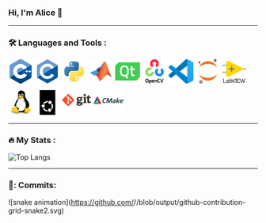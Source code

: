 ### Hi, I'm Alice 👋

<!--
**AliceRivi14/AliceRivi14** is a ✨ _special_ ✨ repository because its `README.md` (this file) appears on your GitHub profile.

- 🔭 I’m currently working on ...
- 🌱 I’m currently learning ...
- 👯 I’m looking to collaborate on ...
- 🤔 I’m looking for help with ...
- 💬 Ask me about ...
- 📫 How to reach me: ...
- 😄 Pronouns: ...
- ⚡ Fun fact: ...
-->


---

### :hammer_and_wrench: Languages and Tools :

<div>
  <img src="https://github.com/devicons/devicon/blob/master/icons/cplusplus/cplusplus-original.svg" title="C++" **alt="C++" width="50" height="50"/>
  <img src="https://github.com/devicons/devicon/blob/master/icons/c/c-original.svg" title="C" **alt="C" width="50" height="50"/>
  <img src="https://github.com/devicons/devicon/blob/master/icons/python/python-original.svg" title="Python" **alt="Python" width="50" height="50"/>
  <img src="https://github.com/devicons/devicon/blob/master/icons/matlab/matlab-original.svg" title="Matlab" **alt="Matlab" width="50" height="50"/>
  <img src="https://github.com/devicons/devicon/blob/master/icons/qt/qt-original.svg" title="Qt" **alt="Qt" width="50" height="50"/>
  <img src="https://github.com/devicons/devicon/blob/master/icons/opencv/opencv-original-wordmark.svg" title="OpenCV" **alt="OpenCV" width="50" height="50"/>
  <img src="https://github.com/devicons/devicon/blob/master/icons/vscode/vscode-original.svg" title="VSCode" **alt="VSCode" width="50" height="50"/>
  <img src="https://github.com/devicons/devicon/blob/master/icons/jupyter/jupyter-original.svg" title="Jupyter" **alt="Jupyter" width="50" height="50"/>
  <img src="https://github.com/devicons/devicon/blob/master/icons/labview/labview-original-wordmark.svg" title="LabView" **alt="LabView" width="50" height="50"/>
  <img src="https://github.com/devicons/devicon/blob/master/icons/linux/linux-original.svg" title="Linux" **alt="Linux" width="50" height="50"/>
  <img src="https://github.com/devicons/devicon/blob/master/icons/ubuntu/ubuntu-plain.svg" title="Ubuntu" **alt="Ubuntu" width="50" height="50"/>
  <img src="https://github.com/devicons/devicon/blob/master/icons/git/git-original-wordmark.svg" title="Git" **alt="Git" width="60" height="60"/>
  <img src="https://github.com/devicons/devicon/blob/master/icons/cmake/cmake-original-wordmark.svg" title="CMake" **alt="CMake" width="60" height="60"/>
</div>


---

### :fire: My Stats :

![Top Langs](https://github-readme-stats.vercel.app/api/top-langs/?username=AliceRivi14&layout=compact)



---
### 🐍: Commits:

![snake animation](https://github.com/<seu AliceRivi14>/<seu AliceRivi14>/blob/output/github-contribution-grid-snake2.svg)
